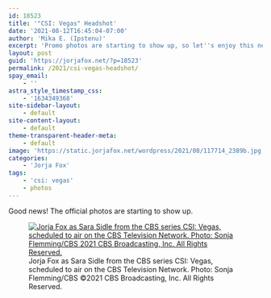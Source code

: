 ```yaml
---
id: 18523
title: '"CSI: Vegas" Headshot'
date: '2021-08-12T16:45:04-07:00'
author: 'Mika E. (Ipstenu)'
excerpt: 'Promo photos are starting to show up, so let''s enjoy this new official Sara Sidle shot.'
layout: post
guid: 'https://jorjafox.net/?p=18523'
permalink: /2021/csi-vegas-headshot/
spay_email:
    - ''
astra_style_timestamp_css:
    - '1634349368'
site-sidebar-layout:
    - default
site-content-layout:
    - default
theme-transparent-header-meta:
    - default
image: 'https://static.jorjafox.net/wordpress/2021/08/117714_2389b.jpg'
categories:
    - 'Jorja Fox'
tags:
    - 'csi: vegas'
    - photos
---
```


Good news! The official photos are starting to show up.

<figure class="wp-block-image size-large"><a href="https://jorjafox.net/gallery/tv/csi-vegas/publicity/01/01-headshot.jpg.htm"><img src="https://static.jorjafox.net/wordpress/2021/08/117714_2389b-960x640.jpg" alt="Jorja Fox as Sara Sidle from the CBS series CSI: Vegas, scheduled to air on the CBS Television Network. Photo: Sonja Flemming/CBS 2021 CBS Broadcasting, Inc. All Rights Reserved." class="wp-image-18524" title=""/></a><figcaption>Jorja Fox as Sara Sidle from the CBS series CSI: Vegas, scheduled to air on the CBS Television Network. Photo: Sonja Flemming/CBS ©2021 CBS Broadcasting, Inc. All Rights Reserved.</figcaption></figure>




